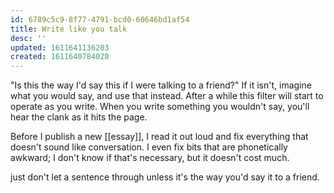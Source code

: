 ```yaml
---
id: 6789c5c9-8f77-4791-bcd0-60646bd1af54
title: Write like you talk
desc: ''
updated: 1611641136203
created: 1611640784020
---
```


"Is this the way I'd say this if I were talking to a friend?" If it isn't, imagine what you would say, and use that instead. After a while this filter will start to operate as you write. When you write something you wouldn't say, you'll hear the clank as it hits the page.

Before I publish a new [[essay]], I read it out loud and fix everything that doesn't sound like conversation. I even fix bits that are phonetically awkward; I don't know if that's necessary, but it doesn't cost much.

just don't let a sentence through unless it's the way you'd say it to a friend.
